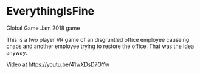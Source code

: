 # EverythingIsFine
Global Game Jam 2018 game

This is a two player VR game of an disgruntled office employee causeing chaos and another employee trying to restore the office. That was the Idea anyway.

Video at https://youtu.be/41wXDsD7GYw
